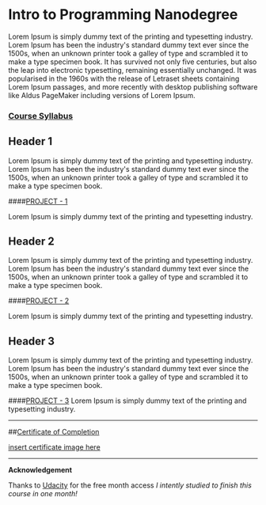 # Intro to Programming Nanodegree

Lorem Ipsum is simply dummy text of the printing and typesetting industry. Lorem Ipsum has been the industry's standard dummy text ever since the 1500s, when an unknown printer took a galley of type and scrambled it to make a type specimen book. It has survived not only five centuries, but also the leap into electronic typesetting, remaining essentially unchanged. It was popularised in the 1960s with the release of Letraset sheets containing Lorem Ipsum passages, and more recently with desktop publishing software like Aldus PageMaker including versions of Lorem Ipsum.

### [Course Syllabus](#)

## Header 1

Lorem Ipsum is simply dummy text of the printing and typesetting industry. Lorem Ipsum has been the industry's standard dummy text ever since the 1500s, when an unknown printer took a galley of type and scrambled it to make a type specimen book.

####[PROJECT - 1](#)

Lorem Ipsum is simply dummy text of the printing and typesetting industry.


## Header 2

Lorem Ipsum is simply dummy text of the printing and typesetting industry. Lorem Ipsum has been the industry's standard dummy text ever since the 1500s, when an unknown printer took a galley of type and scrambled it to make a type specimen book.

####[PROJECT - 2](#)

Lorem Ipsum is simply dummy text of the printing and typesetting industry.

## Header 3

Lorem Ipsum is simply dummy text of the printing and typesetting industry. Lorem Ipsum has been the industry's standard dummy text ever since the 1500s, when an unknown printer took a galley of type and scrambled it to make a type specimen book.

####[PROJECT - 3](#)
Lorem Ipsum is simply dummy text of the printing and typesetting industry.

---

##[Certificate of Completion](#)

[insert certificate image here](#)

---

**Acknowledgement**

Thanks to [Udacity](#) for the free month access *I intently studied to finish this course in one month!*
